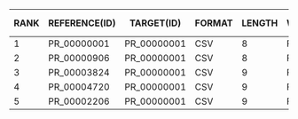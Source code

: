 | RANK | REFERENCE(ID) | TARGET(ID) | FORMAT | LENGTH | WEIGHTED | HAMMING-DISTANCE | DISTANCE-Z-SCORE | DISTANCE-P-VALUE | DISTANCE-Z-SCORE(RAND) | JACCARD-INDEX | JACCARD-Z-SCORE | JACCARD-P-VALUE | REFERENCE-VARS | TARGET-VARS | INTERSECT | INTERSECT-RATE(%) | COMPLETENESS(%) |
|------|---------------|------------|--------|--------|----------|------------------|------------------|------------------|-----------------------|---------------|-----------------|-----------------|----------------|-------------|-----------|-------------------|-----------------|
| 1    | PR_00000001   | PR_00000001| CSV    | 8      | False    | 0                | -2.914           | 0.0017866        | -2.8284                | 1.000         | 10.983          | 0.0000000       | 8              | 8           | 8         | 100.00            | 100.00          |
| 2    | PR_00000906   | PR_00000001| CSV    | 8      | False    | 1                | -2.810           | 0.0024794        | -2.1213                | 0.875         | 9.549           | 0.0000000       | 7              | 8           | 7         | 87.50             | 100.00          |
| 3    | PR_00003824   | PR_00000001| CSV    | 9      | False    | 2                | -2.706           | 0.0034068        | -1.6667                | 0.778         | 8.433           | 0.0000000       | 8              | 8           | 7         | 87.50             | 87.50           |
| 4    | PR_00004720   | PR_00000001| CSV    | 9      | False    | 2                | -2.706           | 0.0034068        | -1.6667                | 0.778         | 8.433           | 0.0000000       | 8              | 8           | 7         | 87.50             | 87.50           |
| 5    | PR_00002206   | PR_00000001| CSV    | 9      | False    | 2                | -2.706           | 0.0034068        | -1.6667                | 0.778         | 8.433           | 0.0000000       | 8              | 8           | 7         | 87.50             | 87.50           |
